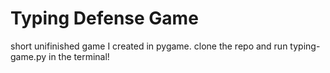 # Typing Defense Game

short unifinished game I created in pygame. clone the repo and run typing-game.py in the terminal!
